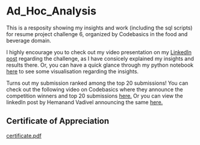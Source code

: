 # Ad_Hoc_Analysis
This is a resposity showing my insights and work (including the sql scripts) for resume project challenge 6, organized by Codebasics  in the food and beverage domain.

I highly encourage you to check out my video presentation on my [LinkedIn post](https://www.linkedin.com/feed/update/urn:li:activity:7086409369705197569/) regarding the challenge, as I have consicely explained my insights and results there. Or, you can have a quick glance through my python notebook [here](https://www.kaggle.com/code/calvinjohnshaji/visualisations-for-resume-project-challenge-6) to see some visualisation regarding the insights.

Turns out my submission ranked among the top 20 submissions! You can check out the following video on Codebasics where they announce the competition winners and top 20 submissions [here.](https://www.youtube.com/watch?v=jahO4DDS2LY&t=907s) Or you can view the linkedIn post by Hemanand Vadivel announcing the same [here.](https://www.linkedin.com/posts/hemvad_potential-data-analysts-with-proof-of-work-activity-7101774649474134016-ijKR?utm_source=share&utm_medium=member_desktop)

## Certificate of Appreciation
[certificate.pdf](https://github.com/CalvinJohn99/Ad_Hoc_Analysis/files/12390068/certificate.pdf)

